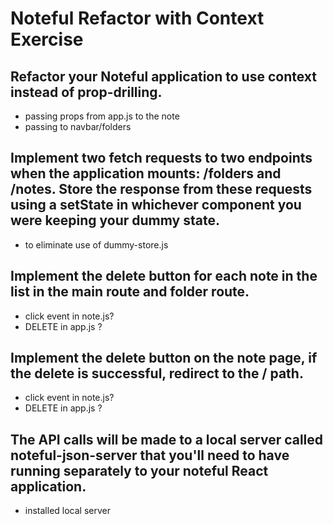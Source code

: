 # Noteful Refactor with Context Exercise


## Refactor your Noteful application to use context instead of prop-drilling.
 - passing props from app.js to the note
 - passing to navbar/folders 


## Implement two fetch requests to two endpoints when the application mounts: /folders and /notes. Store the response from these requests using a setState in whichever component you were keeping your dummy state.
- to eliminate use of dummy-store.js


## Implement the delete button for each note in the list in the main route and folder route.
- click event in note.js?
- DELETE in app.js ?


## Implement the delete button on the note page, if the delete is successful, redirect to the / path.
- click event in note.js?
- DELETE in app.js ?

## The API calls will be made to a local server called noteful-json-server that you'll need to have running separately to your noteful React application.
- installed local server
